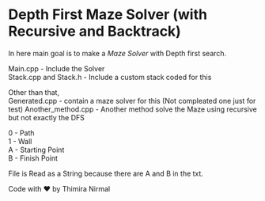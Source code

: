 # Depth First Maze Solver (with Recursive and Backtrack)

In here main goal is to make a *Maze Solver* with Depth first search.

Main.cpp - Include the Solver  
Stack.cpp and Stack.h - Include a custom stack coded for this


Other than that,   
Generated.cpp - contain a maze solver for this (Not compleated one just for test)
Another_method.cpp - Another method solve the Maze using recursive but not exactly the DFS


0 - Path  
1 - Wall  
A - Starting Point  
B - Finish Point  

File is Read as a String because there are A and B in the txt.

Code with ❤️ by Thimira Nirmal


